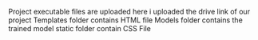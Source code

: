 Project executable files are uploaded 
here i uploaded the drive link of our project 
Templates folder contains HTML file
Models folder contains the trained model
static folder contain CSS File
